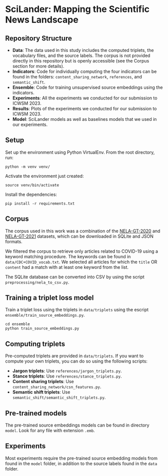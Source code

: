 # SciLander: Mapping the Scientific News Landscape

## Repository Structure

- **Data**: The data used in this study includes the computed triplets, the vocabulary files, and the source labels. The corpus is not provided directly in this repository but is openly accessible (see the Corpus section for more details).
- **Indicators**: Code for individually computing the four indicators can be found in the folders: `content_sharing_network`, `references`, and `semantic_shift`.
- **Ensemble**: Code for training unsupervised source embeddings using the indicators.
- **Experiments**: All the experiments we conducted for our submission to ICWSM 2023.
- **Results**: Plots of the experiments we conducted for our submission to ICWSM 2023.
- **Model**: SciLander models as well as baselines models that we used in our experiments.


## Setup


Set up the environment using Python VirtualEnv. From the root directory, run:

```
python -m venv venv/
```

Activate the environment just created:
```
source venv/bin/activate
```

Install the dependencies:
```
pip install -r requirements.txt
```

## Corpus

The corpus used in this work was a combination of the [NELA-GT-2020](https://dataverse.harvard.edu/dataset.xhtml?persistentId=doi:10.7910/DVN/CHMUYZ) and [NELA-GT-2021](https://dataverse.harvard.edu/dataset.xhtml?persistentId=doi:10.7910/DVN/RBKVBM) datasets, which can be downloaded in SQLite and JSON formats.

We filtered the corpus to retrieve only articles related to COVID-19 using a keyword matching procedure. The keywords can be found in `data/CDC+COVID_vocab.txt`. We selected all articles for which the `title` OR `content` had a match with at least one keyword from the list.

The SQLite database can be converted into CSV by using the script `preprocessing/nela_to_csv.py`.


## Training a triplet loss model

Train a triplet loss using the triplets in `data/triplets` using the escript `ensemble/train_source_embeddings.py`.

```
cd ensemble
python train_source_embeddings.py
```


## Computing triplets

Pre-computed triplets are provided in `data/triplets`. If you want to compute your own triplets, you can do so using the following scripts:

- __Jargon triplets__: Use `references/jargon_triplets.py`.
- __Stance triplets__: Use `references/stance_triplets.py`.
- __Content sharing triplets__: Use `content_sharing_network/csn_features.py`.
- __Semantic shift triplets__: Use `semantic_shift/semantic_shift_triplets.py`.


## Pre-trained models

The pre-trained source embeddings models can be found in directory `model`. Look for any file with extension `.emb`.


## Experiments

Most experiments require the pre-trained source embedding models from found in the `model` folder, in addition to the source labels found in the `data` folder.
